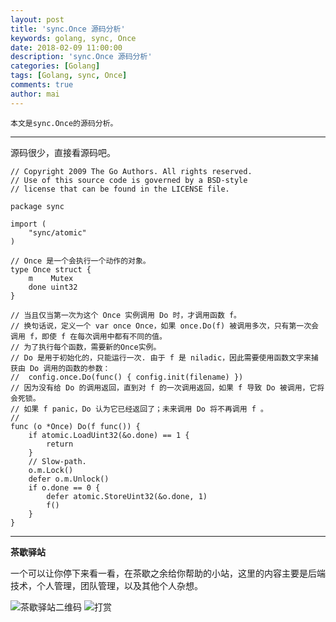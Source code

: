 ```yaml
---
layout: post
title: 'sync.Once 源码分析'
keywords: golang, sync, Once
date: 2018-02-09 11:00:00
description: 'sync.Once 源码分析'
categories: [Golang]
tags: [Golang, sync, Once]
comments: true
author: mai
---
```


    本文是sync.Once的源码分析。

----

源码很少，直接看源码吧。

```golang
// Copyright 2009 The Go Authors. All rights reserved.
// Use of this source code is governed by a BSD-style
// license that can be found in the LICENSE file.

package sync

import (
    "sync/atomic"
)

// Once 是一个会执行一个动作的对象。
type Once struct {
    m    Mutex
    done uint32
}

// 当且仅当第一次为这个 Once 实例调用 Do 时，才调用函数 f。
// 换句话说，定义一个 var once Once，如果 once.Do(f) 被调用多次，只有第一次会调用 f，即使 f 在每次调用中都有不同的值。
// 为了执行每个函数，需要新的Once实例。
// Do 是用于初始化的，只能运行一次. 由于 f 是 niladic，因此需要使用函数文字来捕获由 Do 调用的函数的参数：
//  config.once.Do(func() { config.init(filename) })
// 因为没有给 Do 的调用返回，直到对 f 的一次调用返回，如果 f 导致 Do 被调用，它将会死锁。
// 如果 f panic，Do 认为它已经返回了；未来调用 Do 将不再调用 f 。
//
func (o *Once) Do(f func()) {
    if atomic.LoadUint32(&o.done) == 1 {
        return
    }
    // Slow-path.
    o.m.Lock()
    defer o.m.Unlock()
    if o.done == 0 {
        defer atomic.StoreUint32(&o.done, 1)
        f()
    }
}
```

----

**茶歇驿站**

一个可以让你停下来看一看，在茶歇之余给你帮助的小站，这里的内容主要是后端技术，个人管理，团队管理，以及其他个人杂想。

![茶歇驿站二维码](http://oqos7hrvp.bkt.clouddn.com/blog/tech_tea.jpg)
![打赏](http://oqos7hrvp.bkt.clouddn.com/blog/money.jpg)
